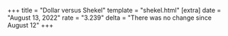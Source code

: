 +++
title = "Dollar versus Shekel"
template = "shekel.html"
[extra]
date = "August 13, 2022"
rate = "3.239"
delta = "There was no change since August 12"
+++
